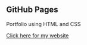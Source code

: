 ## GitHub Pages

Portfolio using HTML and CSS

[Click here for my website](https://nikhil1qwer.github.io./)
